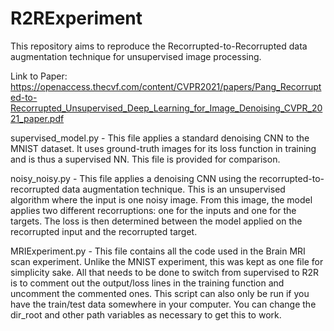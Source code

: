 # R2RExperiment

This repository aims to reproduce the Recorrupted-to-Recorrupted data augmentation technique for unsupervised image processing.

Link to Paper: https://openaccess.thecvf.com/content/CVPR2021/papers/Pang_Recorrupted-to-Recorrupted_Unsupervised_Deep_Learning_for_Image_Denoising_CVPR_2021_paper.pdf

supervised_model.py - This file applies a standard denoising CNN to the MNIST dataset. It uses ground-truth images for its loss function in training and is thus a supervised NN. This file is provided for comparison.

noisy_noisy.py - This file applies a denoising CNN using the recorrupted-to-recorrupted data augmentation technique. This is an unsupervised algorithm where the input is one noisy image. From this image, the model applies two different recorruptions: one for the inputs and one for the targets. The loss is then determined between the model applied on the recorrupted input and the recorrupted target.

MRIExperiment.py - This file contains all the code used in the Brain MRI scan experiment. Unlike the MNIST experiment, this was kept as one file for simplicity sake. All that needs to be done to switch from supervised to R2R is to comment out the output/loss lines in the training function and uncomment the commented ones. This script can also only be run if you have the train/test data somewhere in your computer. You can change the dir_root and other path variables as necessary to get this to work.

